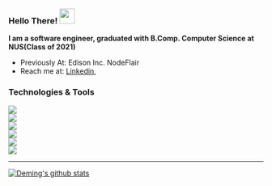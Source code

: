 ### Hello There! <img src="https://raw.githubusercontent.com/MartinHeinz/MartinHeinz/master/wave.gif" width="30px">

**I am a software engineer, graduated with B.Comp. Computer Science at NUS(Class of 2021)**

- Previously At: Edison Inc. NodeFlair
- Reach me at: [Linkedin](https://www.linkedin.com/in/lindeming/), 

### Technologies & Tools
![](https://img.shields.io/badge/Frontend-JavaScript/TypeScript%20|%20React%20|%20Next.js-informational?style=flat&logo=javascript&logoColor=white&color=2bbc8a)\
![](https://img.shields.io/badge/Frontend%20Tools-Caldav%20|%20Mapbox-informational?style=flat&logo=mapbox&logoColor=white&color=2bbc8a)\
![](https://img.shields.io/badge/Backend-Node/Express%20|%20Python%20|%20Rails-informational?style=flat&logo=serverless&logoColor=white&color=2bbc8a)\
![](https://img.shields.io/badge/Backend%20Tools-Sequelize.js%20|%20PostgreSQL%20|%20Redis-informational?style=flat&logo=postgresql&logoColor=white&color=2bbc8a)\
![](https://img.shields.io/badge/Cross%20Platform-Flutter%20|%20Electron.js%20|%20React%20Native-informational?style=flat&logo=flutter&logoColor=white&color=2bbc8a)\
![](https://img.shields.io/badge/Devops-Docker%20|%20Azure%20|%20AWS-informational?style=flat&logo=docker&logoColor=white&color=2bbc8a)

<hr />

[![Deming's github stats](https://github-readme-stats.vercel.app/api?username=deming16&line_height=31.5&theme=gruvbox&show_icons=true&count_private=true&include_all_commits=true&hide=contribs,stars)](https://github.com/deming16)

